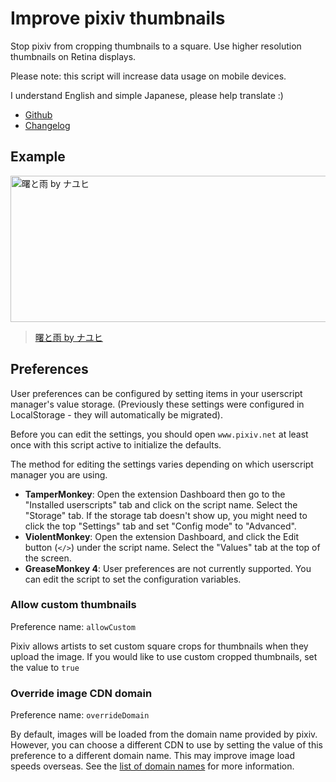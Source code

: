 # Improve pixiv thumbnails

Stop pixiv from cropping thumbnails to a square. Use higher resolution thumbnails on Retina displays.

Please note: this script will increase data usage on mobile devices.

I understand English and simple Japanese, please help translate :)

* [Github](https://github.com/kepstin/Fix-pixiv-thumbnails)
* [Changelog](https://github.com/kepstin/Fix-pixiv-thumbnails/releases)

## Example

> 
[<img src="https://github.com/kepstin/Fix-pixiv-thumbnails/raw/master/master/pixiv-58811811-before-after.webp" alt="曙と雨 by ナユヒ" width="880" height="234">](https://www.pixiv.net/member_illust.php?mode=medium&illust_id=58811811)
>
> [曙と雨 by ナユヒ](https://www.pixiv.net/member_illust.php?mode=medium&illust_id=58811811)

## Preferences

User preferences can be configured by setting items in your userscript manager's value storage. (Previously these settings were configured in LocalStorage - they will automatically be migrated).

Before you can edit the settings, you should open `www.pixiv.net` at least once with this script active to initialize the defaults.

The method for editing the settings varies depending on which userscript manager you are using.

* **TamperMonkey**: Open the extension Dashboard then go to the "Installed userscripts" tab and click on the script name. Select the "Storage" tab. If the storage tab doesn't show up, you might need to click the top "Settings" tab and set "Config mode" to "Advanced".
* **ViolentMonkey**: Open the extension Dashboard, and click the Edit button (`</>`) under the script name. Select the "Values" tab at the top of the screen.
* **GreaseMonkey 4**: User preferences are not currently supported. You can edit the script to set the configuration variables.

### Allow custom thumbnails

Preference name: `allowCustom`

Pixiv allows artists to set custom square crops for thumbnails when they upload the image. If you would like to use custom cropped thumbnails, set the value to `true`

### Override image CDN domain

Preference name: `overrideDomain`

By default, images will be loaded from the domain name provided by pixiv. However, you can choose a different CDN to use by setting the value of this preference to a different domain name. This may improve image load speeds overseas. See the [list of domain names](https://github.com/kepstin/Fix-pixiv-thumbnails/blob/master/thumbnail_urls.md#domain-names) for more information.
